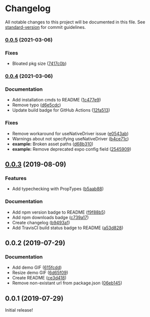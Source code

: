 # Changelog

All notable changes to this project will be documented in this file. See [standard-version](https://github.com/conventional-changelog/standard-version) for commit guidelines.

### [0.0.5](https://github.com/mirailabs/react-native-swipe-action-list/compare/v0.0.4...v0.0.5) (2021-03-06)


### Fixes

* Bloated pkg size ([7417c0b](https://github.com/mirailabs/react-native-swipe-action-list/commit/7417c0ba49f7d5661c5190652a8c657e94593733))

### [0.0.4](https://github.com/mirailabs/react-native-swipe-action-list/compare/v0.0.3...v0.0.4) (2021-03-06)


### Documentation

* Add installation cmds to README ([1c477e9](https://github.com/mirailabs/react-native-swipe-action-list/commit/1c477e95bdd14b210965e6eb182f32576731d21e))
* Remove typo ([d6e5cdc](https://github.com/mirailabs/react-native-swipe-action-list/commit/d6e5cdcfcb0ec7b2f6a0a0bb2baae9c0fcf46b21))
* Update build badge for GitHub Actions ([12fa513](https://github.com/mirailabs/react-native-swipe-action-list/commit/12fa513475a12b8e5498fd97b477de18d1c8f752))


### Fixes

* Remove workaround for useNativeDriver issue ([e0543ab](https://github.com/mirailabs/react-native-swipe-action-list/commit/e0543ab49a439104ff656ed3592c46fbb95db125))
* Warnings about not specifying useNativeDriver ([b4ce71c](https://github.com/mirailabs/react-native-swipe-action-list/commit/b4ce71ce0130894142a11264a76ac021e04fa3c7))
* **example:** Broken asset paths ([d68b310](https://github.com/mirailabs/react-native-swipe-action-list/commit/d68b310154a7ef4edd25f6497ca7b0de5601a42e))
* **example:** Remove deprecated expo config field ([2545909](https://github.com/mirailabs/react-native-swipe-action-list/commit/2545909db224deedf37e8275d4bbbc44963c264b))

## [0.0.3](https://github.com/mirailabs/react-native-swipe-action-list/compare/v0.0.2...v0.0.3) (2019-08-09)


### Features

* Add typechecking with PropTypes ([b5aab88](https://github.com/mirailabs/react-native-swipe-action-list/commit/b5aab88))


### Documentation

* Add npm version badge to README ([f9f88b5](https://github.com/mirailabs/react-native-swipe-action-list/commit/f9f88b5))
* Add npm downloads badge ([c739a17](https://github.com/mirailabs/react-native-swipe-action-list/commit/c739a17))
* Create changelog ([b9493a1](https://github.com/mirailabs/react-native-swipe-action-list/commit/b9493a1))
* Add TravisCI build status badge to README ([a53d828](https://github.com/mirailabs/react-native-swipe-action-list/commit/a53d828))


## 0.0.2 (2019-07-29)


### Documentation

* Add demo GIF ([615fcdd](https://github.com/mirailabs/react-native-swipe-action-list/commit/615fcdd))
* Resize demo GIF ([6d65f09](https://github.com/mirailabs/react-native-swipe-action-list/commit/6d65f09))
* Create README ([ce3d418](https://github.com/mirailabs/react-native-swipe-action-list/commit/ce3d418))
* Remove non-existant url from package.json ([06eb145](https://github.com/mirailabs/react-native-swipe-action-list/commit/06eb145))


## 0.0.1 (2019-07-29)

Initial release!

